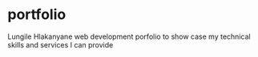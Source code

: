 # portfolio
Lungile Hlakanyane web development porfolio to show case my technical skills and services I can provide
